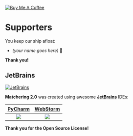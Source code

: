[![Buy Me A Coffee](https://www.buymeacoffee.com/assets/img/custom_images/orange_img.png)](https://www.buymeacoffee.com/sergree)

# Supporters

You keep our ship afloat:

- *(your name goes here)* 🙏

**Thank you!**

## JetBrains

[![JetBrains](https://github.com/sergree/matchering/blob/develop/images/JetBrains.png)](https://www.jetbrains.com)

**Matchering 2.0** was created using awesome **[JetBrains]** IDEs:

[PyCharm] | [WebStorm]
:-------------------------:|:-------------------------:
[![](https://github.com/sergree/matchering/blob/develop/images/PyCharm.png)][PyCharm] | [![](https://github.com/sergree/matchering/blob/develop/images/WebStorm.png)][WebStorm]

**Thank you for the Open Source License!**

[JetBrains]: https://www.jetbrains.com
[PyCharm]: https://www.jetbrains.com/pycharm/
[WebStorm]: https://www.jetbrains.com/webstorm/
